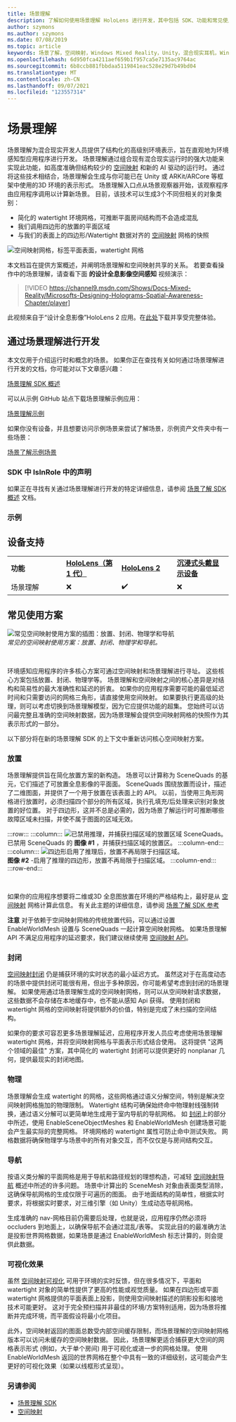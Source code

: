 ```yaml
---
title: 场景理解
description: 了解如何使用场景理解 HoloLens 进行开发，其中包括 SDK、功能和常见使用方案。
author: szymons
ms.author: szymons
ms.date: 07/08/2019
ms.topic: article
keywords: 场景了解，空间映射，Windows Mixed Reality，Unity，混合现实耳机，Windows Mixed Reality 耳机，虚拟现实耳机，HoloLens，封闭，SDK
ms.openlocfilehash: 6d950fca4211aef659b1f957ca5e7135ac9764ac
ms.sourcegitcommit: 6b8ccb881fbbdaa5119841eac528e29d7b49bd04
ms.translationtype: MT
ms.contentlocale: zh-CN
ms.lasthandoff: 09/07/2021
ms.locfileid: "123557314"
---
```

# <a name="scene-understanding"></a>场景理解

场景理解为混合现实开发人员提供了结构化的高级别环境表示，旨在直观地为环境感知型应用程序进行开发。 场景理解通过组合现有混合现实运行时的强大功能来实现此功能，如高度准确但结构较少的 [空间映射](spatial-mapping.md) 和新的 AI 驱动的运行时。 通过将这些技术相结合，场景理解会生成与你可能已在 Unity 或 ARKit/ARCore 等框架中使用的3D 环境的表示形式。 场景理解入口点从场景观察器开始，该观察程序由应用程序调用以计算新场景。 目前，该技术可以生成3个不同但相关的对象类别：

* 简化的 watertight 环境网格，可推断平面房间结构而不会造成混乱
* 我们调用四边形的放置的平面区域
* 与我们的表面上的四边形/Watertight 数据对齐的 [空间映射](spatial-mapping.md) 网格的快照

![空间映射网格，标签平面表面，watertight 网格](images/SUScenarios.png)

本文档旨在提供方案概述，并阐明场景理解和空间映射共享的关系。 若要查看操作中的场景理解，请查看下面 **的设计全息影像空间感知** 视频演示：

> [!VIDEO https://channel9.msdn.com/Shows/Docs-Mixed-Reality/Microsofts-Designing-Holograms-Spatial-Awareness-Chapter/player]

此视频来自于“设计全息影像”HoloLens 2 应用。在[此处](https://aka.ms/dhapp)下载并享受完整体验。

## <a name="developing-with-scene-understanding"></a>通过场景理解进行开发

本文仅用于介绍运行时和概念的场景。 如果你正在查找有关如何通过场景理解进行开发的文档，你可能对以下文章感兴趣：

[场景理解 SDK 概述](../develop/unity/scene-understanding-SDK.md)

可以从示例 GitHub 站点下载场景理解示例应用：

[场景理解示例](https://github.com/microsoft/MixedReality-SceneUnderstanding-Samples)

如果你没有设备，并且想要访问示例场景来尝试了解场景，示例资产文件夹中有一些场景：

[场景了解示例场景](https://github.com/sceneunderstanding-microsoft/unitysample/tree/master/Assets/Resources/SerializedScenesForPCPath)

### <a name="sdk"></a>SDK 中 IsInRole 中的声明

如果正在寻找有关通过场景理解进行开发的特定详细信息，请参阅 [场景了解 SDK 概述](../develop/unity/scene-understanding-SDK.md) 文档。

### <a name="sample"></a>示例

## <a name="device-support"></a>设备支持

<table>
    <colgroup>
    <col width="25%" />
    <col width="25%" />
    <col width="25%" />
    <col width="25%" />
    </colgroup>
    <tr>
        <td><strong>功能</strong></td>
        <td><a href="/hololens/hololens1-hardware"><strong>HoloLens（第 1 代）</strong></a></td>
        <td><a href="https://docs.microsoft.com/hololens/hololens2-hardware"><strong>HoloLens 2</strong></td>
        <td><a href="../discover/immersive-headset-hardware-details.md"><strong>沉浸式头戴显示设备</strong></a></td>
    </tr>
     <tr>
        <td>场景理解</td>
        <td>❌</td>
        <td>✔️</td>
        <td>❌</td>
    </tr>
</table>

## <a name="common-usage-scenarios"></a>常见使用方案

![常见空间映射使用方案的插图：放置、封闭、物理学和导航](images/sm-concepts-1000px.png)<br>
*常见的空间映射使用方案：放置、封闭、物理学和导航。*

<br>

环境感知应用程序的许多核心方案可通过空间映射和场景理解进行寻址。 这些核心方案包括放置、封闭、物理学等。 场景理解和空间映射之间的核心差异是对结构和简易性的最大准确性和延迟的折衷。 如果你的应用程序需要可能的最低延迟时间和只需要访问的网格三角形，请直接使用空间映射。 如果要执行更高级的处理，则可以考虑切换到场景理解模型，因为它应提供功能的超集。 您始终可以访问最完整且准确的空间映射数据，因为场景理解会提供空间映射网格的快照作为其表示形式的一部分。

以下部分将在新的场景理解 SDK 的上下文中重新访问核心空间映射方案。

### <a name="placement"></a>放置

场景理解提供旨在简化放置方案的新构造。 场景可以计算称为 SceneQuads 的基元，它们描述了可放置全息影像的平面面。 SceneQuads 围绕放置而设计，描述了二维图面，并提供了一个用于放置在该表面上的 API。 以前，当使用三角形网格进行放置时，必须扫描四个部分的所有区域，执行孔填充/后处理来识别对象放置的好位置。 对于四边形，这并不总是必需的，因为场景了解运行时可推断哪些故障区域未扫描，并使不属于图面的区域无效。

:::row:::
    :::column:::
       ![已禁用推理，并捕获扫描区域的放置区域 SceneQuads。](images/SUQuads.png)<br>
       已禁用 SceneQuads 的 **图像 #1** ，并捕获扫描区域的放置区。
    :::column-end:::
        :::column:::
       ![四边形启用了推理后，放置不再局限于扫描区域。](images/SUWatertight.png)<br>
        **图像 #2** -启用了推理的四边形，放置不再局限于扫描区域。
    :::column-end:::
:::row-end:::

<br>


如果你的应用程序想要将二维或3D 全息图放置在环境的严格结构上，最好是从 [空间映射](spatial-mapping.md) 网格计算此信息。 有关此主题的详细信息，请参阅 [场景了解 SDK 参考](../develop/unity/scene-understanding-SDK.md)

**注意** 对于依赖于空间映射网格的传统放置代码，可以通过设置 EnableWorldMesh 设置与 SceneQuads 一起计算空间映射网格。 如果场景理解 API 不满足应用程序的延迟要求，我们建议继续使用 [空间映射 API](spatial-mapping.md#placement)。

### <a name="occlusion"></a>封闭

[空间映射封闭](spatial-mapping.md#occlusion) 仍是捕获环境的实时状态的最小延迟方式。 虽然这对于在高度动态的场景中提供封闭可能很有用，但出于多种原因，你可能希望考虑到封闭的场景理解。 如果使用通过场景理解生成的空间映射网格，则可以从空间映射请求数据，这些数据不会存储在本地缓存中，也不能从感知 Api 获得。 使用封闭和 watertight 网格的空间映射将提供额外的价值，特别是完成了未扫描的空间结构。

如果你的要求可容忍更多场景理解延迟，应用程序开发人员应考虑使用场景理解 watertight 网格，并将空间映射网格与平面表示形式结合使用。 这将提供 "这两个领域的最佳" 方案，其中简化的 watertight 封闭可以提供更好的 nonplanar 几何，提供最现实的封闭地图。

### <a name="physics"></a>物理

场景理解会生成 watertight 的网格，这些网格通过语义分解空间，特别是解决空间映射网格施加的物理限制。 Watertight 结构可确保始终命中物理射线强制转换，通过语义分解可以更简单地生成用于室内导航的导航网格。 如 [封闭](#occlusion)上的部分中所述，使用 EnableSceneObjectMeshes 和 EnableWorldMesh 创建场景可能会产生最实际的完整网格。 环境网格的 watertight 属性可防止命中测试失败。 网格数据将确保物理学与场景中的所有对象交互，而不仅仅是与房间结构交互。

### <a name="navigation"></a>导航

按语义类分解的平面网格是用于导航和路径规划的理想构造，可减轻 [空间映射导航](spatial-mapping.md#navigation) 概述中所述的许多问题。 场景中计算出的 SceneMesh 对象由表面类型消除，这确保导航网格的生成仅限于可遍历的图面。 由于地面结构的简单性，根据实时要求，将根据实时要求，对三维引擎（如 Unity）生成动态导航网格。

生成准确的 nav-网格目前仍需要后处理，也就是说，应用程序仍然必须将 occluders 到地面上，以确保导航不会通过混乱/表等。 实现此目的的最准确方法是投影世界网格数据，如果场景是通过 EnableWorldMesh 标志计算的，则会提供此数据。

### <a name="visualization"></a>可视化效果

虽然 [空间映射可视化](spatial-mapping.md#visualization) 可用于环境的实时反馈，但在很多情况下，平面和 watertight 对象的简单性提供了更高的性能或视觉质量。 如果在四边形或平面 watertight 网格提供的平面表面上投影，则使用空间映射描述的阴影投影和接地技术可能更好。 这对于完全预扫描并非最佳的环境/方案特别适用，因为场景将推断并完成环境，而平面假设将最小化项目。

此外，空间映射返回的图面总数受内部空间缓存限制，而场景理解的空间映射网格版本可以访问未缓存的空间映射数据。 因此，场景理解更适合捕获更大空间的网格表示形式 (例如，大于单个房间) 用于可视化或进一步的网格处理。 使用 EnableWorldMesh 返回的世界网格在整个中具有一致的详细级别，这可能会产生更好的可视化效果（如果以线框形式呈现）。

### <a name="see-also"></a>另请参阅

* [场景理解 SDK](../develop/unity/scene-understanding-SDK.md)
* [空间映射](spatial-mapping.md)
